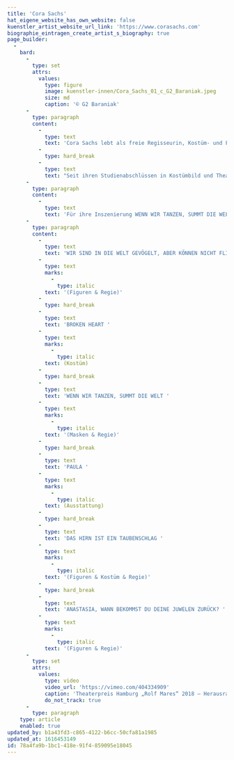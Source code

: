 ```yaml
---
title: 'Cora Sachs'
hat_eigene_website_has_own_website: false
kuenstler_artist_website_url_link: 'https://www.corasachs.com'
biographie_eintragen_create_artist_s_biography: true
page_builder:
  -
    bard:
      -
        type: set
        attrs:
          values:
            type: figure
            image: kuenstler-innen/Cora_Sachs_01_c_G2_Baraniak.jpeg
            size: md
            caption: '© G2 Baraniak'
      -
        type: paragraph
        content:
          -
            type: text
            text: 'Cora Sachs lebt als freie Regisseurin, Kostüm- und Figurenbildnerin mit ihrem Mann und ihren Kindern in Hamburg.'
          -
            type: hard_break
          -
            type: text
            text: "Seit ihren Studienabschlüssen in Kostümbild und Theaterregie realisiert und produziert sie preisgekrönte Arbeiten für große und kleine Menschen in der freien Szene, für Festivals und an Staats- bzw. Stadttheatern. Dabei zeichnen ihre Inszenierungen vor allem die Aufhebung der festen Grenzen zwischen Schauspiel, Tanz, Musik und Figurentheater aus. Neben ihrer künstlerischen Arbeit hat sie einen Lehrauftrag für Kostümdesign und engagiert sie sich im Vorstand vom Dachverband freie darstellende Künste in Hamburg e.V. Dort vertritt sie die Interessen der Künstler*innen gegenüber Öffentlichkeit und Politik.\_"
      -
        type: paragraph
        content:
          -
            type: text
            text: 'Für ihre Inszenierung WENN WIR TANZEN, SUMMT DIE WELT im monsun.theater wird Cora Sachs mit dem Theaterpreis Hamburg „Rolf Mares“ 2018 ausgezeichnet. 2019 folgt der nächste Theaterpreis Hamburg für die Produktion DAS HIRN IST EIN TAUBENSCHLAG in der Kategorie „Herausragende Komposition & Musik“.'
      -
        type: paragraph
        content:
          -
            type: text
            text: 'WIR SIND IN DIE WELT GEVÖGELT, ABER KÖNNEN NICHT FLIEGEN - Teil II '
          -
            type: text
            marks:
              -
                type: italic
            text: '(Figuren & Regie)'
          -
            type: hard_break
          -
            type: text
            text: 'BROKEN HEART '
          -
            type: text
            marks:
              -
                type: italic
            text: (Kostüm)
          -
            type: hard_break
          -
            type: text
            text: 'WENN WIR TANZEN, SUMMT DIE WELT '
          -
            type: text
            marks:
              -
                type: italic
            text: '(Masken & Regie)'
          -
            type: hard_break
          -
            type: text
            text: 'PAULA '
          -
            type: text
            marks:
              -
                type: italic
            text: (Ausstattung)
          -
            type: hard_break
          -
            type: text
            text: 'DAS HIRN IST EIN TAUBENSCHLAG '
          -
            type: text
            marks:
              -
                type: italic
            text: '(Figuren & Kostüm & Regie)'
          -
            type: hard_break
          -
            type: text
            text: 'ANASTASIA, WANN BEKOMMST DU DEINE JUWELEN ZURÜCK? '
          -
            type: text
            marks:
              -
                type: italic
            text: '(Figuren & Regie)'
      -
        type: set
        attrs:
          values:
            type: video
            video_url: 'https://vimeo.com/404334909'
            caption: 'Theaterpreis Hamburg „Rolf Mares“ 2018 – Herausragende Inszenierung „Wenn wir tanzen, summt die Welt“'
            do_not_track: true
      -
        type: paragraph
    type: article
    enabled: true
updated_by: b1a43fd3-c865-4122-b6cc-50cfa81a1985
updated_at: 1616453149
id: 78a4fa9b-1bc1-418e-91f4-859095e18045
---
```

